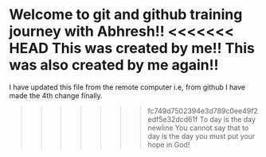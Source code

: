 Welcome to git and github training journey with Abhresh!!
<<<<<<< HEAD
This was created by me!!
This was also created by me again!!
=======
I have updated this file from the remote computer i.e, from github
I have made the 4th change finally.
>>>>>>> fc749d7502394e3d789c0ee49f2edf5e32dcd61f
To day is the day newline
You cannot say that to day is the day you must put your hope in God!
